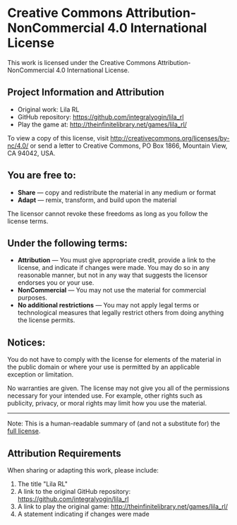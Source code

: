 # Creative Commons Attribution-NonCommercial 4.0 International License

This work is licensed under the Creative Commons Attribution-NonCommercial 4.0 International License.

## Project Information and Attribution

- Original work: Lila RL
- GitHub repository: https://github.com/integralyogin/lila_rl
- Play the game at: http://theinfinitelibrary.net/games/lila_rl/

To view a copy of this license, visit http://creativecommons.org/licenses/by-nc/4.0/ or send a letter to Creative Commons, PO Box 1866, Mountain View, CA 94042, USA.

## You are free to:

- **Share** — copy and redistribute the material in any medium or format
- **Adapt** — remix, transform, and build upon the material

The licensor cannot revoke these freedoms as long as you follow the license terms.

## Under the following terms:

- **Attribution** — You must give appropriate credit, provide a link to the license, and indicate if changes were made. You may do so in any reasonable manner, but not in any way that suggests the licensor endorses you or your use.
- **NonCommercial** — You may not use the material for commercial purposes.
- **No additional restrictions** — You may not apply legal terms or technological measures that legally restrict others from doing anything the license permits.

## Notices:

You do not have to comply with the license for elements of the material in the public domain or where your use is permitted by an applicable exception or limitation.

No warranties are given. The license may not give you all of the permissions necessary for your intended use. For example, other rights such as publicity, privacy, or moral rights may limit how you use the material.

---

Note: This is a human-readable summary of (and not a substitute for) the [full license](http://creativecommons.org/licenses/by-nc/4.0/legalcode).

## Attribution Requirements

When sharing or adapting this work, please include:
1. The title "Lila RL"
2. A link to the original GitHub repository: https://github.com/integralyogin/lila_rl
3. A link to play the original game: http://theinfinitelibrary.net/games/lila_rl/
4. A statement indicating if changes were made
